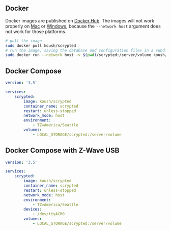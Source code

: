 ## Docker

Docker images are published on [Docker Hub](https://hub.docker.com/repository/registry-1.docker.io/koush/scrypted/tags?page=1&ordering=last_updated). The images will not work properly on [Mac](https://github.com/docker/for-mac/issues/68) or [Windows](https://github.com/docker/for-win/issues/543), because the `--network host` argument does not work for those platforms.

```sh
# pull the image
sudo docker pull koush/scrypted
# run the image, saving the database and configuration files in a subdirectory named "scrypted"
sudo docker run --network host -v $(pwd)/scrypted:/server/volume koush/scrypted
```


## Docker Compose

```yaml
version: '3.5'

services:
    scrypted:
        image: koush/scrypted
        container_name: scrypted
        restart: unless-stopped
        network_mode: host
        environment:
            - TZ=America/Seattle
        volumes:
            - LOCAL_STORAGE/scrypted:/server/volume
```

## Docker Compose with Z-Wave USB

```yaml
version: '3.5'

services:
    scrypted:
        image: koush/scrypted
        container_name: scrypted
        restart: unless-stopped
        network_mode: host
        environment:
            - TZ=America/Seattle
        devices:
            - /dev/ttyACM0
        volumes:
            - LOCAL_STORAGE/scrypted:/server/volume
```
